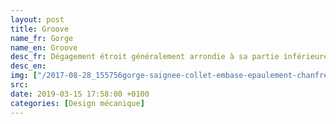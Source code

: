 ```yaml
---
layout: post
title: Groove
name_fr: Gorge
name_en: Groove
desc_fr: Dégagement étroit généralement arrondie à sa partie inférieure. 
desc_en: 
img: ["/2017-08-28_155756gorge-saignee-collet-embase-epaulement-chanfreins.png"]
src: 
date: 2019-03-15 17:58:00 +0100
categories: [Design mécanique]
---
```

